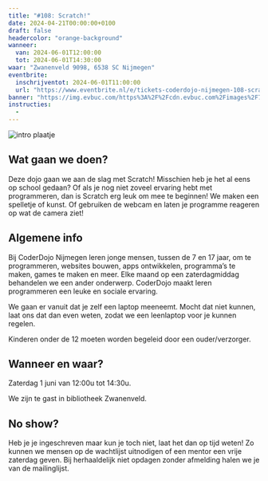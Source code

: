 ```yaml
---
title: "#108: Scratch!"
date: 2024-04-21T00:00:00+0100
draft: false
headercolor: "orange-background"
wanneer: 
  van: 2024-06-01T12:00:00
  tot: 2024-06-01T14:30:00
waar: "Zwanenveld 9098, 6538 SC Nijmegen"
eventbrite:
  inschrijventot: 2024-06-01T11:00:00
  url: "https://www.eventbrite.nl/e/tickets-coderdojo-nijmegen-108-scratch-887178995257"
banner: "https://img.evbuc.com/https%3A%2F%2Fcdn.evbuc.com%2Fimages%2F775778459%2F187233351803%2F1%2Foriginal.20240524-185824?h=200&w=450&auto=format%2Ccompress&q=75&sharp=10&rect=0%2C0%2C2160%2C1080&s=7d2d226cfd2fe4236e73b015f98f9a29"
instructies:
  - 
---
```


![intro plaatje](https://img.evbuc.com/https%3A%2F%2Fcdn.evbuc.com%2Fimages%2F775778459%2F187233351803%2F1%2Foriginal.20240524-185824?h=200&w=450&auto=format%2Ccompress&q=75&sharp=10&rect=0%2C0%2C2160%2C1080&s=7d2d226cfd2fe4236e73b015f98f9a29)


## Wat gaan we doen?

Deze dojo gaan we aan de slag met Scratch! Misschien heb je het al eens op school gedaan? Of als je nog niet zoveel ervaring hebt met programmeren, dan is Scratch erg leuk om mee te beginnen!
We maken een spelletje of kunst. Of gebruiken de webcam en laten je programme reageren op wat de camera ziet!




<!--more-->


## Algemene info

Bij CoderDojo Nijmegen leren jonge mensen, tussen de 7 en 17 jaar, om te programmeren, websites bouwen, apps ontwikkelen, programma’s te maken, games te maken en meer. Elke maand op een zaterdagmiddag behandelen we een ander onderwerp. CoderDojo maakt leren programmeren een leuke en sociale ervaring.

We gaan er vanuit dat je zelf een laptop meeneemt. Mocht dat niet kunnen, laat ons dat dan even weten, zodat we een leenlaptop voor je kunnen regelen.

Kinderen onder de 12 moeten worden begeleid door een ouder/verzorger.



## Wanneer en waar?

Zaterdag 1 juni van 12:00u tot 14:30u.

We zijn te gast in bibliotheek Zwanenveld.



## No show?

Heb je je ingeschreven maar kun je toch niet, laat het dan op tijd weten! Zo kunnen we mensen op de wachtlijst uitnodigen of een mentor een vrije zaterdag geven. Bij herhaaldelijk niet opdagen zonder afmelding halen we je van de mailinglijst.